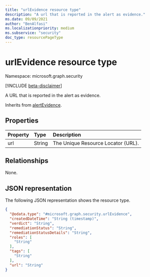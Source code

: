 ```yaml
---
title: "urlEvidence resource type"
description: "A url that is reported in the alert as evidence."
ms.date: 09/09/2021
author: "BenAlfasi"
ms.localizationpriority: medium
ms.subservice: "security"
doc_type: resourcePageType
---
```


# urlEvidence resource type

Namespace: microsoft.graph.security

[!INCLUDE [beta-disclaimer](../../includes/beta-disclaimer.md)]

A URL that is reported in the alert as evidence.

Inherits from [alertEvidence](../resources/security-alertevidence.md).

## Properties
|Property|Type|Description|
|:---|:---|:---|
|url|String|The Unique Resource Locator (URL).|

## Relationships
None.

## JSON representation
The following JSON representation shows the resource type.
<!-- {
  "blockType": "resource",
  "@odata.type": "microsoft.graph.security.urlEvidence",
  "baseType": "microsoft.graph.security.alertEvidence"
}
-->
``` json
{
  "@odata.type": "#microsoft.graph.security.urlEvidence",
  "createdDateTime": "String (timestamp)",
  "verdict": "String",
  "remediationStatus": "String",
  "remediationStatusDetails": "String",
  "roles": [
    "String"
  ],
  "tags": [
    "String"
  ],
  "url": "String"
}
```